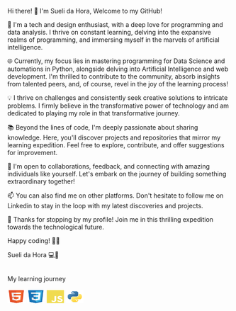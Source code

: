 
Hi there! 👋 I'm Sueli da Hora,
Welcome to my GitHub!

🚀 I'm a tech and design enthusiast, with a deep love for programming and data analysis. I thrive on constant learning, delving into the expansive realms of programming, and immersing myself in the marvels of artificial intelligence.

🌐 Currently, my focus lies in mastering programming for Data Science and automations in Python, alongside delving into Artificial Intelligence and web development. I'm thrilled to contribute to the community, absorb insights from talented peers, and, of course, revel in the joy of the learning process!

💡 I thrive on challenges and consistently seek creative solutions to intricate problems. I firmly believe in the transformative power of technology and am dedicated to playing my role in that transformative journey.

📚 Beyond the lines of code, I'm deeply passionate about sharing knowledge. Here, you'll discover projects and repositories that mirror my learning expedition. Feel free to explore, contribute, and offer suggestions for improvement.

🤝 I'm open to collaborations, feedback, and connecting with amazing individuals like yourself. Let's embark on the journey of building something extraordinary together!

📫 You can also find me on other platforms. Don't hesitate to follow me on Linkedin to stay in the loop with my latest discoveries and projects.

🙏 Thanks for stopping by my profile! Join me in this thrilling expedition towards the technological future.

Happy coding! 🚀✨

Sueli da Hora 💻🌟

<p></p>

<div style="display: inline_block"><br>
  My learning journey <br> <br>
  <img align="center" alt="Sueli-HTML" height="30" width="40" src="https://raw.githubusercontent.com/devicons/devicon/master/icons/html5/html5-original.svg">
  <img align="center" alt="Sueli-CSS" height="30" width="40" src="https://raw.githubusercontent.com/devicons/devicon/master/icons/css3/css3-original.svg">
  <img align="center" alt="Sueli-Js" height="30" width="40" src="https://raw.githubusercontent.com/devicons/devicon/master/icons/javascript/javascript-plain.svg">
  <img align="center" alt="Sueli-Python" height="30" width="40" src="https://raw.githubusercontent.com/devicons/devicon/master/icons/python/python-original.svg">
  

<div> 
   	
 
